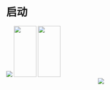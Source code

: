 # 启动
<div align="left"> 
  <img src="https://metrics.lecoq.io/Alanyaeer?template=classic&config.timezone=Asia%2FShanghai"> 
 <img height="137px" width="60px" src="https://github-readme-stats.vercel.app/api?username=Alanyaeer&hide_title=true&hide_border=true&show_icons=trueline_height=21&text_color=000&icon_color=000&bg_color=0,ea6161,ffc64d,fffc4d,52fa5a&theme=graywhite" />
   <img height="137px" width="60px" src="https://github-readme-stats.vercel.app/api/top-langs/?username=Alanyaeer&hide_title=true&hide_border=true&layout=compact&langs_count=6&text_color=000&icon_color=fff&bg_color=0,52fa5a,4dfcff,c64dff&theme=graywhite" /> 
</div> 

<div align="center"> <img src="https://github-readme-activity-graph.vercel.app/graph?username=Alanyaeer&theme=dracula"> </div>

